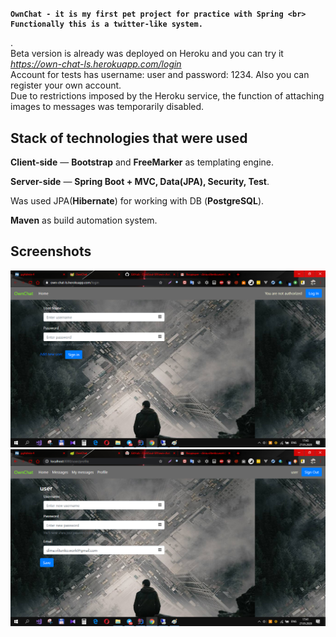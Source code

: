 # <h1><strong>
	OwnChat - it is my first pet project for practice with Spring <br>
	Functionally this is a twitter-like system.
</strong></h1>.  
Beta version is already was deployed on Heroku and you can try it 
<a href="https://own-chat-ls.herokuapp.com/login" target="_blank">
	<em>https://own-chat-ls.herokuapp.com/login</em> 
</a> <br>
Account for tests has username: user and password: 1234. Also you can register your own account. <br>
Due to restrictions imposed by the Heroku service, the function of attaching images to messages was temporarily disabled. 

<h2><strong>Stack of technologies that were used</strong></h2>

**Client-side** — <b>Bootstrap</b>  and <b>FreeMarker</b> as templating engine. 

**Server-side** — <b>Spring Boot + MVC, Data(JPA), Security, Test</b>.

Was used JPA(<b>Hibernate</b>) for working with DB (<b>PostgreSQL</b>). 

<b>Maven</b> as build automation system.

<h2><strong>Screenshots</strong></h2>
<img src="/screenshots/heroku login page.png"/>

<img src="/screenshots/profile.png"/>

